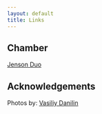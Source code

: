 ```yaml
---
layout: default
title: Links
---
```

## Chamber
[Jenson Duo](http://www.jensonduo.weebly.com)

## Acknowledgements
Photos by: [Vasiliy Danilin](http://www.vasiliydanilin.com)
